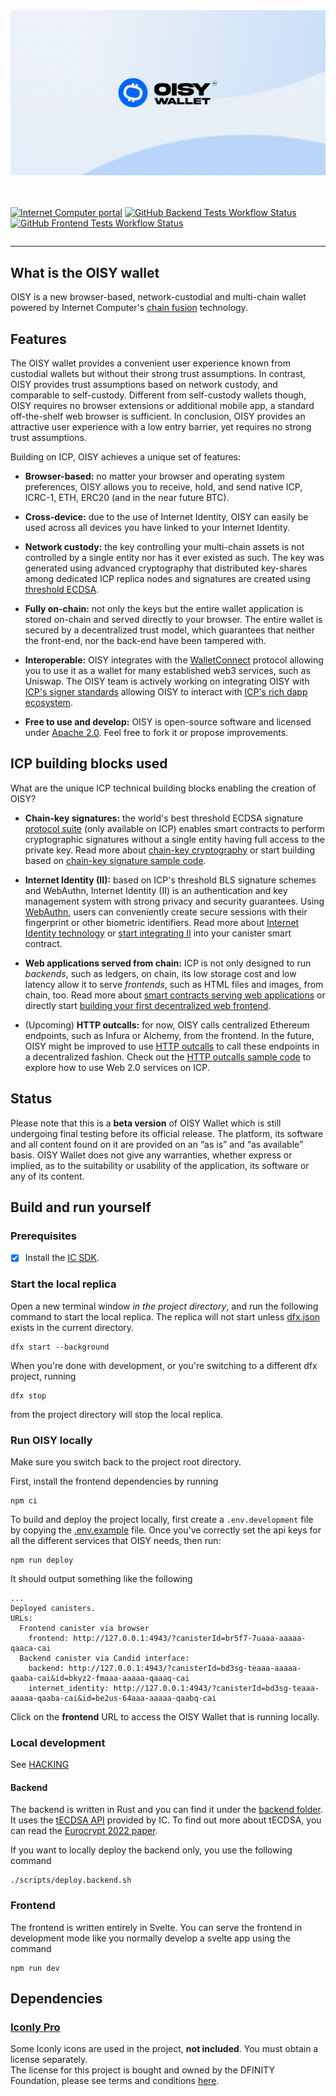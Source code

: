 <div style="display:flex;flex-direction:column;">
  <a href="https://oisy.com/">
    <img src="./src/frontend/static/images/meta-share-v2.jpg" alt="OISY Wallet logo" role="presentation"/>
  </a>

<br/>
<br/>

[![Internet Computer portal](https://img.shields.io/badge/Internet-Computer-grey?logo=internet%20computer)](https://internetcomputer.org)
[![GitHub Backend Tests Workflow Status](https://img.shields.io/github/actions/workflow/status/dfinity/oisy-wallet/backend-tests.yml?logo=github&label=Backend%20Tests)](https://github.com/dfinity/oisy-wallet/actions/workflows/backend-tests.yml)
[![GitHub Frontend Tests Workflow Status](https://img.shields.io/github/actions/workflow/status/dfinity/oisy-wallet/frontend-tests.yml?logo=github&label=Frontend%20Tests)](https://github.com/dfinity/oisy-wallet/actions/workflows/frontend-tests.yml)

</div>

---

## What is the OISY wallet

OISY is a new browser-based, network-custodial and multi-chain wallet powered by Internet Computer's [chain fusion](https://internetcomputer.org/chainfusion) technology.

## Features

The OISY wallet provides a convenient user experience known from custodial wallets but without their strong trust assumptions. In contrast, OISY provides trust assumptions based on network custody, and comparable to self-custody. Different from self-custody wallets though, OISY requires no browser extensions or additional mobile app, a standard off-the-shelf web browser is sufficient. In conclusion, OISY provides an attractive user experience with a low entry barrier, yet requires no strong trust assumptions.

Building on ICP, OISY achieves a unique set of features:

- **Browser-based:** no matter your browser and operating system preferences, OISY allows you to receive, hold, and send native ICP, ICRC-1, ETH, ERC20 (and in the near future BTC).

- **Cross-device:** due to the use of Internet Identity, OISY can easily be used across all devices you have linked to your Internet Identity.

- **Network custody:** the key controlling your multi-chain assets is not controlled by a single entity nor has it ever existed as such. The key was generated using advanced cryptography that distributed key-shares among dedicated ICP replica nodes and signatures are created using [threshold ECDSA](https://internetcomputer.org/docs/current/developer-docs/integrations/t-ecdsa/).

- **Fully on-chain:** not only the keys but the entire wallet application is stored on-chain and served directly to your browser. The entire wallet is secured by a decentralized trust model, which guarantees that neither the front-end, nor the back-end have been tampered with.

- **Interoperable:** OISY integrates with the [WalletConnect](https://walletconnect.com/) protocol allowing you to use it as a wallet for many established web3 services, such as Uniswap. The OISY team is actively working on integrating OISY with [ICP's signer standards](https://github.com/dfinity/wg-identity-authentication/blob/main/topics/signer_standards_overview.md) allowing OISY to interact with [ICP's rich dapp ecosystem](https://internetcomputer.org/ecosystem).

- **Free to use and develop:** OISY is open-source software and licensed under [Apache 2.0](LICENSE). Feel free to fork it or propose improvements.

## ICP building blocks used

What are the unique ICP technical building blocks enabling the creation of OISY?

- **Chain-key signatures:** the world's best threshold ECDSA signature [protocol suite](https://eprint.iacr.org/2022/506) (only available on ICP) enables smart contracts to perform cryptographic signatures without a single entity having full access to the private key. Read more about [chain-key cryptography](https://internetcomputer.org/how-it-works/chain-key-technology/) or start building based on [chain-key signature sample code](https://github.com/dfinity/examples/tree/master/rust/threshold-ecdsa).

- **Internet Identity (II):** based on ICP's threshold BLS signature schemes and WebAuthn, Internet Identity (II) is an authentication and key management system with strong privacy and security guarantees. Using [WebAuthn](https://www.w3.org/TR/webauthn-3), users can conveniently create secure sessions with their fingerprint or other biometric identifiers. Read more about [Internet Identity technology](https://internetcomputer.org/internet-identity) or [start integrating II](https://internetcomputer.org/docs/current/developer-docs/integrations/internet-identity/integrate-identity) into your canister smart contract.

- **Web applications served from chain:** ICP is not only designed to run _backends_, such as ledgers, on chain, its low storage cost and low latency allow it to serve _frontends_, such as HTML files and images, from chain, too. Read more about [smart contracts serving web applications](https://internetcomputer.org/how-it-works/smart-contracts-serve-the-web/) or directly start [building your first decentralized web frontend](https://internetcomputer.org/docs/current/developer-docs/frontend/).

- (Upcoming) **HTTP outcalls:** for now, OISY calls centralized Ethereum endpoints, such as Infura or Alchemy, from the frontend. In the future, OISY might be improved to use [HTTP outcalls](https://internetcomputer.org/https-outcalls) to call these endpoints in a decentralized fashion. Check out the [HTTP outcalls sample code](https://internetcomputer.org/docs/current/developer-docs/integrations/https-outcalls/https-outcalls-how-to-use) to explore how to use Web 2.0 services on ICP.

## Status

Please note that this is a **beta version** of OISY Wallet which is still undergoing final testing before its official release.
The platform, its software and all content found on it are provided on an “as is” and “as available” basis.
OISY Wallet does not give any warranties, whether express or implied, as to the suitability or usability of the application, its software or any of its content.

## Build and run yourself

### Prerequisites

- [x] Install the [IC SDK](https://internetcomputer.org/docs/current/developer-docs/setup/install/index.mdx).

### Start the local replica

Open a new terminal window _in the project directory_, and run the following command to start the local replica. The replica will not start unless [dfx.json](dfx.json) exists in the current directory.

```
dfx start --background
```

When you're done with development, or you're switching to a different dfx project, running

```
dfx stop
```

from the project directory will stop the local replica.

### Run OISY locally

Make sure you switch back to the project root directory.

First, install the frontend dependencies by running

```
npm ci
```

To build and deploy the project locally, first create a `.env.development` file by copying the [.env.example](.env.example) file. Once you've correctly set the api keys for all the different services that OISY needs, then run:

```
npm run deploy
```

It should output something like the following

```
...
Deployed canisters.
URLs:
  Frontend canister via browser
    frontend: http://127.0.0.1:4943/?canisterId=br5f7-7uaaa-aaaaa-qaaca-cai
  Backend canister via Candid interface:
    backend: http://127.0.0.1:4943/?canisterId=bd3sg-teaaa-aaaaa-qaaba-cai&id=bkyz2-fmaaa-aaaaa-qaaaq-cai
    internet_identity: http://127.0.0.1:4943/?canisterId=bd3sg-teaaa-aaaaa-qaaba-cai&id=be2us-64aaa-aaaaa-qaabq-cai
```

Click on the **frontend** URL to access the OISY Wallet that is running locally.

### Local development

See [HACKING](HACKING.md)

#### Backend

The backend is written in Rust and you can find it under the [backend folder](./src/backend/). It uses the [tECDSA API](https://internetcomputer.org/docs/current/developer-docs/integrations/t-ecdsa/t-ecdsa-how-it-works) provided by IC. To find out more about tECDSA, you can read the [Eurocrypt 2022 paper](https://eprint.iacr.org/2021/1330.pdf).

If you want to locally deploy the backend only, you use the following command

```
./scripts/deploy.backend.sh
```

### Frontend

The frontend is written entirely in Svelte. You can serve the frontend in development mode like you normally develop a svelte app using the command

```
npm run dev
```

## Dependencies

[//]: # 'TODO: Add fonts that are bought and owned by DFINITY too.'

### [Iconly Pro](https://iconly.pro/)

Some Iconly icons are used in the project, **not included**. You must obtain a license separately.  
The license for this project is bought and owned by the DFINITY Foundation, please see terms and conditions [here](https://iconly.pro/pages/terms).
